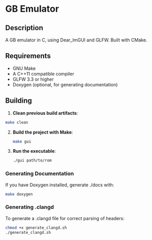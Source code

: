 # GB Emulator

## Description

A GB emulator in C, using Dear_ImGUI and GLFW. Built with CMake.

## Requirements

- GNU Make
- A C++11 compatible compiler
- GLFW 3.3 or higher
- Doxygen (optional, for generating documentation)

## Building

1. **Clean previous build artifacts**:

```sh
make clean
```

2. **Build the project with Make**:

   ```sh
   make gui
   ```

3. **Run the executable**:
   ```sh
   ./gui path/to/rom
   ```

### Generating Documentation

If you have Doxygen installed, generate ./docs with:

```sh
make doxygen

```

### Generating .clangd

To generate a .clangd file for correct parsing of headers:

```sh
chmod +x generate_clangd.sh
./generate_clangd.sh
```
